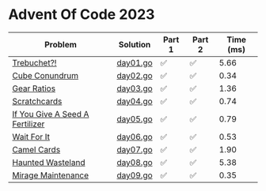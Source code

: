 # Advent Of Code 2023

| Problem | Solution | Part 1 | Part 2 | Time (ms) |
|-----|-----|--------|--------|------|
|[Trebuchet?!](https://adventofcode.com/2023/day/1)|[day01.go](https://github.com/NTaylor23/AoC_2023_Go/blob/main/days/day01.go)|✅|✅|5.66|
|[Cube Conundrum](https://adventofcode.com/2023/day/2)|[day02.go](https://github.com/NTaylor23/AoC_2023_Go/blob/main/days/day02.go)|✅|✅|0.34|
|[Gear Ratios](https://adventofcode.com/2023/day/3)|[day03.go](https://github.com/NTaylor23/AoC_2023_Go/blob/main/days/day03.go)|✅|✅|1.36|
|[Scratchcards](https://adventofcode.com/2023/day/4)|[day04.go](https://github.com/NTaylor23/AoC_2023_Go/blob/main/days/day04.go)|✅|✅|0.74|
|[If You Give A Seed A Fertilizer](https://adventofcode.com/2023/day/5)|[day05.go](https://github.com/NTaylor23/AoC_2023_Go/blob/main/days/day05.go)|✅|✅|0.79|
|[Wait For It](https://adventofcode.com/2023/day/6)|[day06.go](https://github.com/NTaylor23/AoC_2023_Go/blob/main/days/day06.go)|✅|✅|0.53|
|[Camel Cards](https://adventofcode.com/2023/day/7)|[day07.go](https://github.com/NTaylor23/AoC_2023_Go/blob/main/days/day07.go)|✅|✅|1.90|
|[Haunted Wasteland](https://adventofcode.com/2023/day/8)|[day08.go](https://github.com/NTaylor23/AoC_2023_Go/blob/main/days/day08.go)|✅|✅|5.38|
|[Mirage Maintenance](https://adventofcode.com/2023/day/9)|[day09.go](https://github.com/NTaylor23/AoC_2023_Go/blob/main/days/day09.go)|✅|✅|0.35|